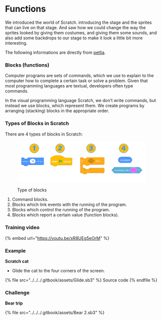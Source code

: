 # Functions

We introduced the world of Scratch. introducing the stage and the sprites that can live on that stage. And saw how we could change the way the sprites looked by giving them costumes, and giving them some sounds, and also add some backdrops to our stage to make it look a little bit more interesting.

The following informations are directly from [petlja](https://petlja.org/biblioteka/r/lekcije/BlockBasedProgScratch/blocks).

### Blocks (functions)

Computer programs are sets of commands, which we use to explain to the computer how to complete a certain task or solve a problem. Given that most programming languages ​​are textual, developers often type commands.

In the visual programming language Scratch, we don’t write commands, but instead we use blocks, which represent them. We create programs by arranging (stacking) blocks in the appropriate order.

### Types of Blocks in Scratch

There are 4 types of blocks in Scratch:

<figure><img src="../../../.gitbook/assets/image.png" alt=""><figcaption><p>Type of blocks</p></figcaption></figure>

1. Command blocks.
2. Blocks which link events with the running of the program.
3. Blocks which control the running of the program.
4. Blocks which report a certain value (function blocks).

### Training video

{% embed url="https://youtu.be/xR8UEg5eOrM" %}

### Example

**Scratch cat**

* Glide the cat to the four corners of the screen.

{% file src="../../../.gitbook/assets/Glide.sb3" %}
Source code
{% endfile %}

### Challenge

**Bear trip**

{% file src="../../../.gitbook/assets/Bear 2.sb3" %}
